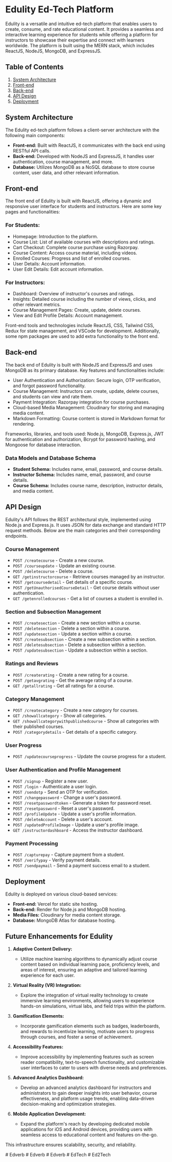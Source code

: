 # Edulity Ed-Tech Platform

Edulity is a versatile and intuitive ed-tech platform that enables users to create, consume, and rate educational content. It provides a seamless and interactive learning experience for students while offering a platform for instructors to showcase their expertise and connect with learners worldwide. The platform is built using the MERN stack, which includes ReactJS, NodeJS, MongoDB, and ExpressJS.

## Table of Contents
1. [System Architecture](#system-architecture)
2. [Front-end](#front-end)
3. [Back-end](#back-end)
4. [API Design](#api-design)
5. [Deployment](#deployment)

## System Architecture
The Edulity ed-tech platform follows a client-server architecture with the following main components:

- **Front-end:** Built with ReactJS, it communicates with the back end using RESTful API calls.
- **Back-end:** Developed with NodeJS and ExpressJS, it handles user authentication, course management, and more.
- **Database:** Utilizes MongoDB as a NoSQL database to store course content, user data, and other relevant information.

## Front-end
The front end of Edulity is built with ReactJS, offering a dynamic and responsive user interface for students and instructors. Here are some key pages and functionalities:

### For Students:
- Homepage: Introduction to the platform.
- Course List: List of available courses with descriptions and ratings.
- Cart Checkout: Complete course purchase using Razorpay.
- Course Content: Access course material, including videos.
- Enrolled Courses: Progress and list of enrolled courses.
- User Details: Account information.
- User Edit Details: Edit account information.

### For Instructors:
- Dashboard: Overview of instructor's courses and ratings.
- Insights: Detailed course including the number of views, clicks, and other relevant metrics.
- Course Management Pages: Create, update, delete courses.
- View and Edit Profile Details: Account management.

Front-end tools and technologies include ReactJS, CSS, Tailwind CSS, Redux for state management, and VSCode for development. Additionally, some npm packages are used to add extra functionality to the front end.

## Back-end
The back end of Edulity is built with NodeJS and ExpressJS and uses MongoDB as its primary database. Key features and functionalities include:

- User Authentication and Authorization: Secure login, OTP verification, and forgot password functionality.
- Course Management: Instructors can create, update, delete courses, and students can view and rate them.
- Payment Integration: Razorpay integration for course purchases.
- Cloud-based Media Management: Cloudinary for storing and managing media content.
- Markdown Formatting: Course content is stored in Markdown format for rendering.

Frameworks, libraries, and tools used: Node.js, MongoDB, Express.js, JWT for authentication and authorization, Bcrypt for password hashing, and Mongoose for database interaction.

### Data Models and Database Schema
- **Student Schema:** Includes name, email, password, and course details.
- **Instructor Schema:** Includes name, email, password, and course details.
- **Course Schema:** Includes course name, description, instructor details, and media content.

## API Design

Edulity's API follows the REST architectural style, implemented using Node.js and Express.js. It uses JSON for data exchange and standard HTTP request methods. Below are the main categories and their corresponding endpoints.

### Course Management
- `POST /createcourse` - Create a new course.
- `POST /courseupdate` - Update an existing course.
- `POST /deletecourse` - Delete a course.
- `GET /getinstructorcourse` - Retrieve courses managed by an instructor.
- `POST /getcoursedetail` - Get details of a specific course.
- `POST /getUnauthorisedCourseDetail` - Get course details without user authentication.
- `GET /getenrolledcourses` - Get a list of courses a student is enrolled in.

### Section and Subsection Management
- `POST /createsection` - Create a new section within a course.
- `POST /deletesection` - Delete a section within a course.
- `POST /updatesection` - Update a section within a course.
- `POST /createsubsection` - Create a new subsection within a section.
- `POST /deletesubsection` - Delete a subsection within a section.
- `POST /updatesubsection` - Update a subsection within a section.

### Ratings and Reviews
- `POST /createrating` - Create a new rating for a course.
- `POST /getavgrating` - Get the average rating of a course.
- `GET /getallrating` - Get all ratings for a course.

### Category Management
- `POST /createcategory` - Create a new category for courses.
- `GET /showallcategory` - Show all categories.
- `GET /showallcategorywithpublishedcourse` - Show all categories with their published courses.
- `POST /categorydetails` - Get details of a specific category.

### User Progress
- `POST /updatecourseprogress` - Update the course progress for a student.

### User Authentication and Profile Management
- `POST /signup` - Register a new user.
- `POST /login` - Authenticate a user login.
- `POST /sendotp` - Send an OTP for verification.
- `POST /changepassword` - Change a user's password.
- `POST /resetpasswordtoken` - Generate a token for password reset.
- `POST /resetpassword` - Reset a user's password.
- `POST /profileUpdate` - Update a user's profile information.
- `POST /deleteAccount` - Delete a user's account.
- `POST /updatedProfileImage` - Update a user's profile image.
- `GET /instructordashboard` - Access the instructor dashboard.

### Payment Processing
- `POST /capturepay` - Capture payment from a student.
- `POST /verifypay` - Verify payment details.
- `POST /sendpaymail` - Send a payment success email to a student.


## Deployment
Edulity is deployed on various cloud-based services:

- **Front-end:** Vercel for static site hosting.
- **Back-end:** Render for Node.js and MongoDB hosting.
- **Media Files:** Cloudinary for media content storage.
- **Database:** MongoDB Atlas for database hosting.


## Future Enhancements for Edulity

1. **Adaptive Content Delivery:** 
   - Utilize machine learning algorithms to dynamically adjust course content based on individual learning pace, proficiency levels, and areas of interest, ensuring an adaptive and tailored learning experience for each user.

2. **Virtual Reality (VR) Integration:** 
   - Explore the integration of virtual reality technology to create immersive learning environments, allowing users to experience hands-on simulations, virtual labs, and field trips within the platform.

3. **Gamification Elements:** 
   - Incorporate gamification elements such as badges, leaderboards, and rewards to incentivize learning, motivate users to progress through courses, and foster a sense of achievement.

4. **Accessibility Features:** 
   - Improve accessibility by implementing features such as screen reader compatibility, text-to-speech functionality, and customizable user interfaces to cater to users with diverse needs and preferences.

5. **Advanced Analytics Dashboard:** 
   - Develop an advanced analytics dashboard for instructors and administrators to gain deeper insights into user behavior, course effectiveness, and platform usage trends, enabling data-driven decision-making and optimization strategies.

6. **Mobile Application Development:** 
   - Expand the platform's reach by developing dedicated mobile applications for iOS and Android devices, providing users with seamless access to educational content and features on-the-go.


This infrastructure ensures scalability, security, and reliability.

#   E d v e r b  
 #   E d v e r b  
 #   E d v e r b  
 #   E d T e c h  
 #   E d 2 T e c h  
 